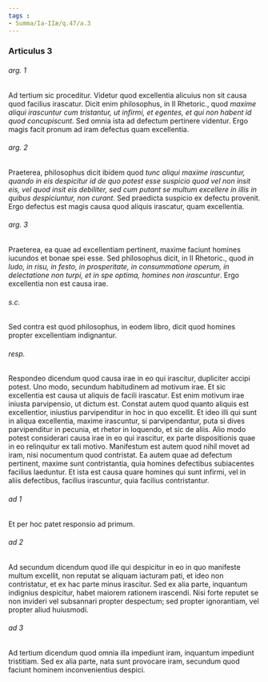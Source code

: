```yaml
---
tags : 
- Summa/Ia-IIæ/q.47/a.3
---
```


### Articulus 3

###### arg. 1
Ad tertium sic proceditur. Videtur quod excellentia alicuius non sit causa quod facilius irascatur. Dicit enim philosophus, in II Rhetoric., quod *maxime aliqui irascuntur cum tristantur, ut infirmi, et egentes, et qui non habent id quod concupiscunt*. Sed omnia ista ad defectum pertinere videntur. Ergo magis facit pronum ad iram defectus quam excellentia.

###### arg. 2
Praeterea, philosophus dicit ibidem quod *tunc aliqui maxime irascuntur, quando in eis despicitur id de quo potest esse suspicio quod vel non insit eis, vel quod insit eis debiliter, sed cum putant se multum excellere in illis in quibus despiciuntur, non curant*. Sed praedicta suspicio ex defectu provenit. Ergo defectus est magis causa quod aliquis irascatur, quam excellentia.

###### arg. 3
Praeterea, ea quae ad excellentiam pertinent, maxime faciunt homines iucundos et bonae spei esse. Sed philosophus dicit, in II Rhetoric., quod *in ludo, in risu, in festo, in prosperitate, in consummatione operum, in delectatione non turpi, et in spe optima, homines non irascuntur*. Ergo excellentia non est causa irae.

###### s.c.
Sed contra est quod philosophus, in eodem libro, dicit quod homines propter excellentiam indignantur.

###### resp.
Respondeo dicendum quod causa irae in eo qui irascitur, dupliciter accipi potest. Uno modo, secundum habitudinem ad motivum irae. Et sic excellentia est causa ut aliquis de facili irascatur. Est enim motivum irae iniusta parvipensio, ut dictum est. Constat autem quod quanto aliquis est excellentior, iniustius parvipenditur in hoc in quo excellit. Et ideo illi qui sunt in aliqua excellentia, maxime irascuntur, si parvipendantur, puta si dives parvipenditur in pecunia, et rhetor in loquendo, et sic de aliis. Alio modo potest considerari causa irae in eo qui irascitur, ex parte dispositionis quae in eo relinquitur ex tali motivo. Manifestum est autem quod nihil movet ad iram, nisi nocumentum quod contristat. Ea autem quae ad defectum pertinent, maxime sunt contristantia, quia homines defectibus subiacentes facilius laeduntur. Et ista est causa quare homines qui sunt infirmi, vel in aliis defectibus, facilius irascuntur, quia facilius contristantur.

###### ad 1
Et per hoc patet responsio ad primum.

###### ad 2
Ad secundum dicendum quod ille qui despicitur in eo in quo manifeste multum excellit, non reputat se aliquam iacturam pati, et ideo non contristatur, et ex hac parte minus irascitur. Sed ex alia parte, inquantum indignius despicitur, habet maiorem rationem irascendi. Nisi forte reputet se non invideri vel subsannari propter despectum; sed propter ignorantiam, vel propter aliud huiusmodi.

###### ad 3
Ad tertium dicendum quod omnia illa impediunt iram, inquantum impediunt tristitiam. Sed ex alia parte, nata sunt provocare iram, secundum quod faciunt hominem inconvenientius despici.

